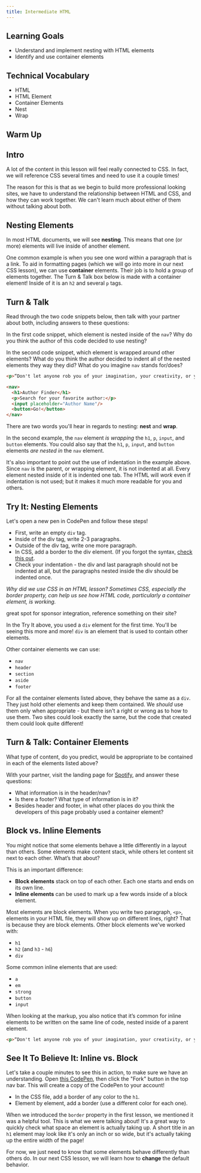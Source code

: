 ```yaml
---
title: Intermediate HTML
---
```


## Learning Goals

* Understand and implement nesting with HTML elements
* Identify and use container elements

## Technical Vocabulary

- HTML
- HTML Element
- Container Elements
- Nest
- Wrap

## Warm Up


## Intro

A lot of the content in this lesson will feel really connected to CSS. In fact, we will reference CSS several times and need to use it a couple times!

The reason for this is that as we begin to build more professional looking sites, we have to understand the relationship between HTML and CSS, and how they can work together. We can't learn much about either of them without talking about both.

## Nesting Elements

In most HTML documents, we will see **nesting**. This means that one (or more) elements will live inside of another element.

One common example is when you see one word within a paragraph that is a link. To aid in formatting pages (which we will go into more in our next CSS lesson), we can use **container** elements. Their job is to hold a group of elements together. The Turn & Talk box below is made with a container element! Inside of it is an `h2` and several `p` tags.

<div class="try-it">
  <h2>Turn & Talk</h2>
  <p>Read through the two code snippets below, then talk with your partner about both, including answers to these questions:</p>
  <p>In the first code snippet, which element is nested inside of the <code class="try-it-code">nav</code>? Why do you think the author of this code decided to use nesting?</p>
  <p>In the second code snippet, which element is wrapped around other elements? What do you think the author decided to indent all of the nested elements they way they did? What do you imagine <code class="try-it-code">nav</code> stands for/does?</p>
</div>

```html
<p>“Don't let anyone rob you of your imagination, your creativity, or your curiosity. It's your place in the world; it's your life. Go on and do all you can with it, and make it the life you want to live.”  - <a href="https://www.space.com/17169-mae-jemison-biography.html">Mae Jemison<a>, first African American woman astronaut in space</p>
```

```html
<nav>
  <h1>Author Finder</h1>
  <p>Search for your favorite author:</p>
  <input placeholder="Author Name"/>
  <button>Go!</button>
</nav>
```

There are two words you'll hear in regards to nesting: **nest** and **wrap**.

In the second example, the `nav` element _is wrapping_ the `h1`, `p`, `input`, and `button` elements. You could also say that the `h1`, `p`, `input`, and `button` elements _are nested in_ the `nav` element.

It's also important to point out the use of indentation in the example above. Since `nav` is the parent, or wrapping element, it is not indented at all. Every element nested inside of it is indented one tab. The HTML will _work_ even if indentation is not used; but it makes it much more readable for you and others.

<div class="try-it">
  <h2>Try It: Nesting Elements</h2>
  <p>Let's open a new pen in CodePen and follow these steps!</p>
  <ul>
    <li>First, write an empty <code class="try-it-code">div</code> tag.</li>
    <li>Inside of the div tag, write 2-3 paragraphs.</li>
    <li>Outside of the div tag, write one more paragraph.</li>
    <li>In CSS, add a border to the div element. (If you forgot the syntax, <a href="https://css-tricks.com/almanac/properties/b/border/">check this out</a>.</li>
    <li>Check your indentation - the div and last paragraph should not be indented at all, but the paragraphs nested inside the div should be indented once.</li>
  </ul>

  <p><em>Why did we use CSS in an HTML lesson? Sometimes CSS, especially the border property, can help us see how HTML code, particularly a container element, is working.</em></p>
</div>

<p class="to-do">great spot for sponsor integration, reference something on their site?</p>

In the Try It above, you used a `div` element for the first time. You'll be seeing this more and more! `div` is an element that is used to contain other elements.

Other container elements we can use:
- `nav`
- `header`
- `section`
- `aside`
- `footer`

For all the container elements listed above, they behave the same as a `div`. They just hold other elements and keep them contained. We _should_ use them only when appropriate - but there isn't a right or wrong as to how to use them. Two sites could look exactly the same, but the code that created them could look quite different!

<div class="try-it">
  <h2>Turn & Talk: Container Elements</h2>
  <p>What type of content, do you predict, would be appropriate to be contained in each of the elements listed above?</p>
  <p>With your partner, visit the landing page for <a href="https://www.spotify.com/us/">Spotify</a>, and answer these questions:</p>
  <ul>
    <li>What information is in the header/nav?</li>
    <li>Is there a footer? What type of information is in it?</li>
    <li>Besides header and footer, in what other places do you think the developers of this page probably used a container element?</li>
  </ul>
</div>

## Block vs. Inline Elements

You might notice that some elements behave a little differently in a layout than others. Some elements make content stack, while others let content sit next to each other. What’s that about?

This is an important difference:

* **Block elements** stack on top of each other. Each one starts and ends on its own line.
* **Inline elements** can be used to mark up a few words inside of a block element.

Most elements are block elements. When you write two paragraph, `<p>`, elements in your HTML file, they will show up on different lines, right? That is because they are block elements. Other block elements we've worked with:

- `h1`
- `h2` (and `h3` - `h6`)
- `div`

Some common inline elements that are used:

- `a`
- `em`
- `strong`
- `button`
- `input`

When looking at the markup, you also notice that it’s common for inline elements to be written on the same line of code, nested inside of a parent element.

```html
<p>“Don't let anyone rob you of your imagination, your creativity, or your curiosity. It's your place in the world; it's your life. Go on and do all you can with it, and make it the life you want to live.”  - <a href="https://www.space.com/17169-mae-jemison-biography.html">Mae Jemison<a>, first African American woman astronaut in space</p>
```

<div class="try-it">
  <h2>See It To Believe It: Inline vs. Block</h2>
  <p>Let's take a couple minutes to see this in action, to make sure we have an understanding. Open <a href="https://codepen.io/turing-kwk/pen/LYEjaZY">this CodePen</a>, then click the "Fork" button in the top nav bar. This will create a copy of the CodePen to your account!</p>
  <ul>
    <li>In the CSS file, add a border of any color to the <code class="try-it-code">h1</code>.</li>
    <li>Element by element, add a border (use a different color for each one).</li>
  </ul>
  <p>When we introduced the <code class="try-it-code">border</code> property in the first lesson, we mentioned it was a helpful tool. This is what we were talking about! It's a great way to quickly check what space an element is actually taking up. A short title in an <code class="try-it-code">h1</code> element may look like it's only an inch or so wide, but it's actually taking up the entire width of the page!</p>
</div>

For now, we just need to know that some elements behave differently than others do. In our next CSS lesson, we will learn how to **change** the default behavior.
